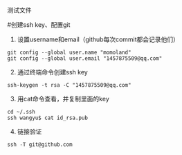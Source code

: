
测试文件

#创建ssh key、配置git

1. 设置username和email（github每次commit都会记录他们）

```
git config --global user.name "momoland"
git config --global user.email "1457875509@qq.com"
```

2. 通过终端命令创建ssh key
```
ssh-keygen -t rsa -C "1457875509@qq.com"
```
3. 用cat命令查看，并复制里面的key
```
cd ~/.ssh
ssh wangyu$ cat id_rsa.pub
```
4. 链接验证
```
ssh -T git@github.com 

```
